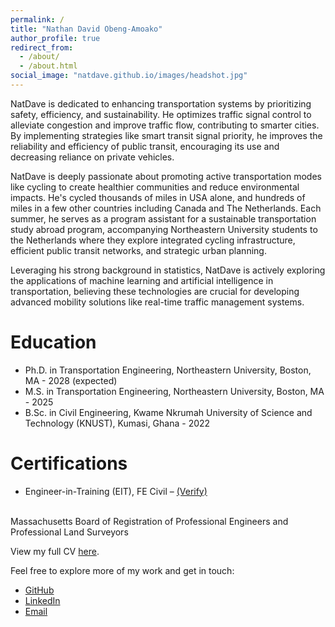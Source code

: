 ```yaml
---
permalink: /
title: "Nathan David Obeng-Amoako"
author_profile: true
redirect_from: 
  - /about/
  - /about.html
social_image: "natdave.github.io/images/headshot.jpg"
---
```

NatDave is dedicated to enhancing transportation systems by prioritizing safety, efficiency, and sustainability. He optimizes traffic signal control to alleviate congestion and improve traffic flow, contributing to smarter cities. By implementing strategies like smart transit signal priority, he improves the reliability and efficiency of public transit, encouraging its use and decreasing reliance on private vehicles.

NatDave is deeply passionate about promoting active transportation modes like cycling to create healthier communities and reduce environmental impacts. He's cycled thousands of miles in USA alone, and hundreds of miles in a few other countries including Canada and The Netherlands. Each summer, he serves as a program assistant for a sustainable transportation study abroad program, accompanying Northeastern University students to the Netherlands where they explore integrated cycling infrastructure, efficient public transit networks, and strategic urban planning.

Leveraging his strong background in statistics, NatDave is actively exploring the applications of machine learning and artificial intelligence in transportation, believing these technologies are crucial for developing advanced mobility solutions like real-time traffic management systems.

Education
======
* Ph.D. in Transportation Engineering, Northeastern University, Boston, MA - 2028 (expected)
* M.S. in Transportation Engineering, Northeastern University, Boston, MA - 2025
* B.Sc. in Civil Engineering, Kwame Nkrumah University of Science and Technology (KNUST), Kumasi, Ghana - 2022

Certifications
======
*	Engineer-in-Training (EIT), FE Civil – [(Verify)](https://www.credly.com/badges/35f81516-e8ec-40a4-ad6c-beb2d54a2894)
<br>
Massachusetts Board of Registration of Professional Engineers and Professional Land Surveyors

View my full CV [here](https://natdave.github.io/files/NatDave_CV.pdf).

Feel free to explore more of my work and get in touch:
- [GitHub](https://github.com/natdave)
- [LinkedIn](https://www.linkedin.com/in/natdave/)
- [Email](mailto:natdave545@gmail.com)
